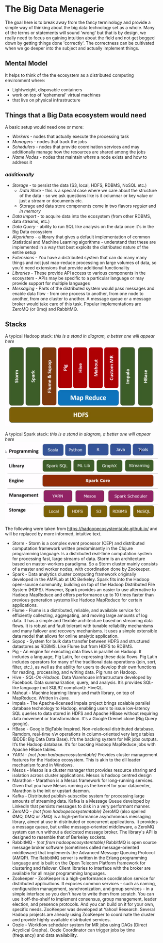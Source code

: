 # The Big Data Menagerie
The goal here is to break away from the fancy terminology and provide a simple way of thinking about the big data technology set as a whole. Many of the terms or statements will sound 'wrong' but that is by design, we really need to focus on gaining intuition about the field and not get bogged down by getting things done 'correctly'. The correctness can be cultivated when we go deeper into the subject and actually implement things.

## Mental Model
It helps to think of the the ecosystem as a distributed computing environment where:
* Lightweight, disposable containers
* work on top of 'ephemeral' virtual machines
* that live on physical infrastructure

## Things that a Big Data ecosystem would need 
A basic setup would need one or more:
* *Workers* - nodes that actually execute the processing task
* *Managers* - nodes that track the jobs
* *Schedulers* - nodes that provide coordination services and may additionally manage how the resources are shared among the jobs
* *Name Nodes* - nodes that maintain *where* a node exists and how to address it

### *additionally*
* *Storage* - to persist the data (S3, local, HDFS, RDBMS, NoSQL etc.)
	* *Data Store* - this is a special case where we care about the structure of the data - so we ask questions like is it columnar or key value or just a stream or documents etc.
	* Storage and data store components come in two flavors *regular* and *in memory*
* *Data Import* - to acquire data into the ecosystem (from other RDBMS, data streams, etc.)
* *Data Query* - ability to run SQL like analysis on the data once it's in the Big Data ecosystem
* *Algorithms* - a library that gives a default implementation of common Statistical and Machine Learning algorithms - understand that these are implemented in a way that best exploits the distributed nature of the entire setup
* *Extensions* - You have a distributed system that can do many many things and not just map-reduce processing on large volumes of data, so you'd need extensions that provide additional functionality 
* *Libraries* - These provide API access to various components in the ecosystem - APIs may be specific to a particular language or may provide support for multiple languages
* *Messaging* - Parts of the distributed system would pass messages and enable data flow - from one process to another, from one node to another, from one cluster to another. A message queue or a message broker would take care of this task. Popular implementations are ZeroMQ (or 0mq) and RabbitMQ. 

## Stacks
A typical Hadoop stack: *this is a stand in diagram, a better one will appear here*
![Hadoop Stack](images/hadoop_stack.png)

A typical Spark stack: *this is a stand in diagram, a better one will appear here*
![Spark Stack](images/spark.png)

The following were taken from https://hadoopecosystemtable.github.io/ and will be replaced by more informed, intuitive text.

* Storm - Storm is a complex event processor (CEP) and distributed computation framework written predominantly in the Clojure programming language. Is a distributed real-time computation system for processing fast, large streams of data. Storm is an architecture based on master-workers paradigma. So a Storm cluster mainly consists of a master and worker nodes, with coordination done by Zookeeper. 
* Spark - Data analytics cluster computing framework originally developed in the AMPLab at UC Berkeley. Spark fits into the Hadoop open-source community, building on top of the Hadoop Distributed File System (HDFS). However, Spark provides an easier to use alternative to Hadoop MapReduce and offers performance up to 10 times faster than previous generation systems like Hadoop MapReduce for certain applications.
* Flume - Flume is a distributed, reliable, and available service for efficiently collecting, aggregating, and moving large amounts of log data. It has a simple and flexible architecture based on streaming data flows. It is robust and fault tolerant with tunable reliability mechanisms and many failover and recovery mechanisms. It uses a simple extensible data model that allows for online analytic application.
* Sqoop - System for bulk data transfer between HDFS and structured datastores as RDBMS. Like Flume but from HDFS to RDBMS.	
* Pig - An engine for executing data flows in parallel on Hadoop. It includes a language, Pig Latin, for expressing these data flows. Pig Latin includes operators for many of the traditional data operations (join, sort, filter, etc.), as well as the ability for users to develop their own functions for reading, processing, and writing data. Pig runs on Hadoop.
* Hive - *SQL-On-Hadoop*. Data Warehouse infrastructure developed by Facebook. Data summarization, query, and analysis. It’s provides SQL-like language (not SQL92 compliant): HiveQL.
* Mahout - Machine learning library and math library, on top of MapReduce. Written in Java.
* Impala - The Apache-licensed Impala project brings scalable parallel database technology to Hadoop, enabling users to issue low-latency SQL queries to data stored in HDFS and Apache HBase without requiring data movement or transformation. It's a Google Dremel clone (Big Query google).
* HBase - Google BigTable Inspired. Non-relational distributed database. Ramdom, real-time r/w operations in column-oriented very large tables (BDDB: Big Data Data Base). It’s the backing system for MR jobs outputs. It’s the Hadoop database. It’s for backing Hadoop MapReduce jobs with Apache HBase tables.
* YARN - *(not from hadoopecosystemtable)* Provides cluster management features for the Hadoop ecosystem. This is akin to the dll loader mechanism found in Windows.
* Mesos - Mesos is a cluster manager that provides resource sharing and isolation across cluster applications. Mesos is hadoop centred design
* Marathon - Marathon is a Mesos framework for long-running services. Given that you have Mesos running as the kernel for your datacenter, Marathon is the init or upstart daemon.
* Kafka - Distributed publish-subscribe system for processing large amounts of streaming data. Kafka is a Message Queue developed by LinkedIn that persists messages to disk in a very performant manner. 
* ZeroMQ - *(not from hadoopecosystemtable)* ZeroMQ (also spelled ØMQ, 0MQ or ZMQ) is a high-performance asynchronous messaging library, aimed at use in distributed or concurrent applications. It provides a message queue, but unlike message-oriented middleware, a ZeroMQ system can run without a dedicated message broker. The library's API is designed to resemble that of Berkeley sockets.
* RabbitMQ - *(not from hadoopecosystemtable)* RabbitMQ is open source message broker software (sometimes called message-oriented middleware) that implements the Advanced Message Queuing Protocol (AMQP). The RabbitMQ server is written in the Erlang programming language and is built on the Open Telecom Platform framework for clustering and failover. Client libraries to interface with the broker are available for all major programming languages.
* Zookeeper - ZooKeeper is a high-performance coordination service for distributed applications. It exposes common services - such as naming, configuration management, synchronization, and group services - in a simple interface so you don't have to write them from scratch. You can use it off-the-shelf to implement consensus, group management, leader election, and presence protocols. And you can build on it for your own, specific needs. ZooKeeper was developed at Yahoo! Research. Several Hadoop projects are already using ZooKeeper to coordinate the cluster and provide highly-available distributed services. 
* Oozie - Workflow scheduler system for MR jobs using DAGs (Direct Acyclical Graphs). Oozie Coordinator can trigger jobs by time (frequency) and data availability.
